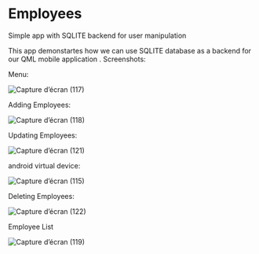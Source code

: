 # Employees 
Simple app with SQLITE backend for user manipulation

This app demonstartes how we can use SQLITE database as a backend for our QML mobile application .
Screenshots:

Menu:

![Capture d’écran (117)](https://user-images.githubusercontent.com/117815821/210220478-a6c93e94-1949-4dbd-918c-e0a87348fcf2.png)


Adding Employees:

![Capture d’écran (118)](https://user-images.githubusercontent.com/117815821/210220802-4652a125-e4b7-470d-93a2-b2bcb5d4a917.png)


Updating Employees:

![Capture d’écran (121)](https://user-images.githubusercontent.com/117815821/210220847-a6ff4d22-683b-4036-babe-c86612422571.png)


 android virtual device:
 
 ![Capture d’écran (115)](https://user-images.githubusercontent.com/117815821/210220877-26ba080e-ba70-4d92-9c51-aa8504959835.png)


Deleting Employees:


![Capture d’écran (122)](https://user-images.githubusercontent.com/117815821/210220907-852547e2-396f-47b4-9c5f-5696fe3fb5ab.png)


Employee List

![Capture d’écran (119)](https://user-images.githubusercontent.com/117815821/210220935-adde8a60-9187-499d-8790-a53e1e77262c.png)
